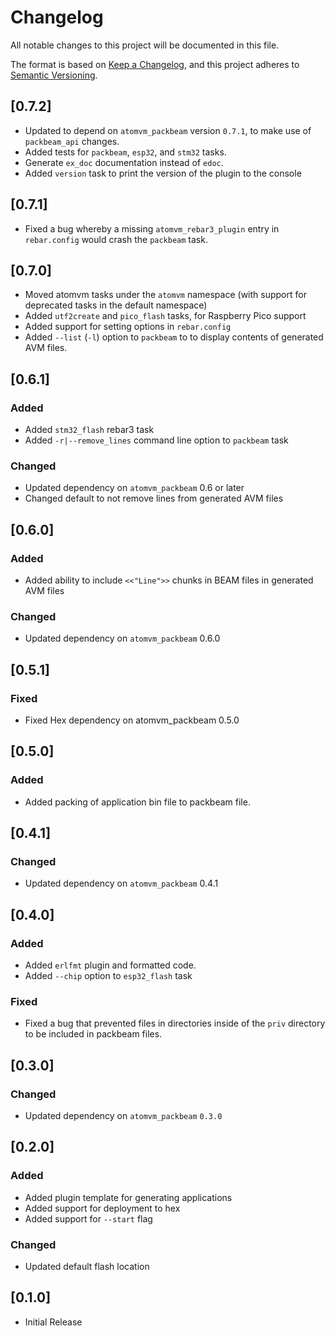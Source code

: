 # Changelog

All notable changes to this project will be documented in this file.

The format is based on [Keep a Changelog](https://keepachangelog.com/en/1.0.0/),
and this project adheres to [Semantic Versioning](https://semver.org/spec/v2.0.0.html).

## [0.7.2]

- Updated to depend on `atomvm_packbeam` version `0.7.1`, to make use of `packbeam_api` changes.
- Added tests for `packbeam`, `esp32`, and `stm32` tasks.
- Generate `ex_doc` documentation instead of `edoc`.
- Added `version` task to print the version of the plugin to the console

## [0.7.1]

- Fixed a bug whereby a missing `atomvm_rebar3_plugin` entry in `rebar.config` would crash the `packbeam` task.

## [0.7.0]

- Moved atomvm tasks under the `atomvm` namespace (with support for deprecated tasks in the default namespace)
- Added `utf2create` and `pico_flash` tasks, for Raspberry Pico support
- Added support for setting options in `rebar.config`
- Added `--list` (`-l`) option to `packbeam` to to display contents of generated AVM files.

## [0.6.1]

### Added

- Added `stm32_flash` rebar3 task
- Added `-r|--remove_lines` command line option to `packbeam` task

### Changed
- Updated dependency on `atomvm_packbeam` 0.6 or later
- Changed default to not remove lines from generated AVM files

## [0.6.0]

### Added
- Added ability to include `<<"Line">>` chunks in BEAM files in generated AVM files

### Changed
- Updated dependency on `atomvm_packbeam` 0.6.0

## [0.5.1]

### Fixed
- Fixed Hex dependency on atomvm_packbeam 0.5.0

## [0.5.0]

### Added
- Added packing of application bin file to packbeam file.

## [0.4.1]

### Changed
- Updated dependency on `atomvm_packbeam` 0.4.1

## [0.4.0]

### Added
- Added `erlfmt` plugin and formatted code.
- Added `--chip` option to `esp32_flash` task

### Fixed
- Fixed a bug that prevented files in directories inside of the `priv` directory to be included in packbeam files.

## [0.3.0]

### Changed
- Updated dependency on `atomvm_packbeam` `0.3.0`

## [0.2.0]

### Added
- Added plugin template for generating applications
- Added support for deployment to hex
- Added support for `--start` flag

### Changed
- Updated default flash location

## [0.1.0]
- Initial Release

